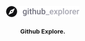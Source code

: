<h1 align="center">
  <img src="src/assets/logo.svg" alt="Github" width="200px">
</h1>

<h3 align="center">
  Github Explore.
</h3>
